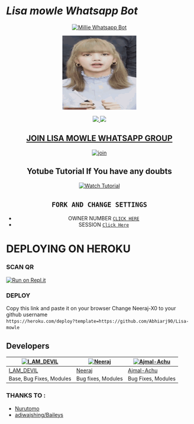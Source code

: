 
# *Lisa mowle Whatsapp Bot*
<div align="center">
  
  [![Millie Whatsapp Bot](https://readme-typing-svg.herokuapp.com?font=times-bold-italic&color=%23F7F7F7&duration=4862&center=true&vCenter=true&lines=WELCOME+TO+LISA+MOWLE+WHATSAPP+BOT)](https://github.com/Abhieaj90/Lisa-mowle)
</div>
<div align="center">
  <img border-radius: 15px src="lisa-blackpink.gif" width="200" height="200"/>

<p align="center">
  <a href="https://instagram.com/neer_j_"><img src="https://img.shields.io/badge/Instagram-E4405F?style=for-the-badge&logo=instagram&logoColor=white"/> 
  <a href="https://wa.me/918113921898"><img src="https://img.shields.io/badge/WhatsApp-25D366?style=for-the-badge&logo=whatsapp&logoColor=white" />
</p>
<div align="center">
  
## JOIN LISA MOWLE WHATSAPP GROUP

  [![join](https://github.com/Alien-alfa/PublicBot/blob/main/wlogo.svg.png?size=1)](https://chat.whatsapp.com/E05ZIzCchgYFbIL9mqqwok)
 
## Yotube Tutorial If You have any doubts 
  
  [![Watch Tutorial](https://img.youtube.com/vi/5ox6VPzVSKs/0.jpg)](https://www.youtube.com/watch?v=5ox6VPzVSKs)

## `FORK AND CHANGE SETTINGS`

- OWNER NUMBER         [`CLICK HERE`](https://github.com/Abhiraj90/Lisa-mowle/blob/main/config.js#L2)
- SESSION           [`Click Here`](https://github.com/Abhiraj90/Lisa-mowle/blob/main/session.data.json#L1)

<div align="left">

# DEPLOYING ON HEROKU
  
### SCAN QR

[![Run on Repl.it](https://repl.it/badge/github/quiec/whatsAlfa)](https://replit.com/@MRZSNEAKY/Lisa-qr-1?v=1)

### DEPLOY

  Copy this link and paste it on your browser Change Neeraj-X0 to your github username <br>
`https://heroku.com/deploy?template=https://github.com/Abhiarj90/Lisa-mowle`  






## Developers
  <div align="center">
    
  [![I_AM_DEVIL](https://telegra.ph/file/fb0b36ed9cdcf93b24df7.jpg?size=25)](https://github.com/D-3-V-1-L) |  [![Neeraj](https://telegra.ph/file/74e9659166febabb45aa0.jpg?size=100)](https://github.com/Neeraj-x0) | [![Ajmal-Achu](https://telegra.ph/file/fa920b55caaa8e8be6f04.jpg?size=100)](https://github.com/Ajmal-Achu) 
----|----|----
[I_AM_DEVIL](https://github.com/Abhiraj90)  | [Neeraj](https://github.com/Abhiraj90) | [Ajmal-Achu](https://github.com/Ajmal-Achu)
Base, Bug Fixes, Modules | Bug fixes, Modules | Bug Fixes, Modules
  </div>
                                  
  </div>

<div align="left">
  
### THANKS TO :
  
- [Nurutomo](https://github.com/Nurutomo) 
- [adiwajshing/Baileys](https://github.com/adiwajshing/Baileys)
 
